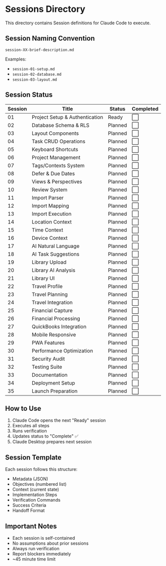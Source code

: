 # Sessions Directory

This directory contains Session definitions for Claude Code to execute.

## Session Naming Convention
`session-XX-brief-description.md`

Examples:
- `session-01-setup.md`
- `session-02-database.md`
- `session-03-layout.md`

## Session Status

| Session | Title | Status | Completed |
|---------|-------|--------|-----------|
| 01 | Project Setup & Authentication | Ready | ⬜ |
| 02 | Database Schema & RLS | Planned | ⬜ |
| 03 | Layout Components | Planned | ⬜ |
| 04 | Task CRUD Operations | Planned | ⬜ |
| 05 | Keyboard Shortcuts | Planned | ⬜ |
| 06 | Project Management | Planned | ⬜ |
| 07 | Tags/Contexts System | Planned | ⬜ |
| 08 | Defer & Due Dates | Planned | ⬜ |
| 09 | Views & Perspectives | Planned | ⬜ |
| 10 | Review System | Planned | ⬜ |
| 11 | Import Parser | Planned | ⬜ |
| 12 | Import Mapping | Planned | ⬜ |
| 13 | Import Execution | Planned | ⬜ |
| 14 | Location Context | Planned | ⬜ |
| 15 | Time Context | Planned | ⬜ |
| 16 | Device Context | Planned | ⬜ |
| 17 | AI Natural Language | Planned | ⬜ |
| 18 | AI Task Suggestions | Planned | ⬜ |
| 19 | Library Upload | Planned | ⬜ |
| 20 | Library AI Analysis | Planned | ⬜ |
| 21 | Library UI | Planned | ⬜ |
| 22 | Travel Profile | Planned | ⬜ |
| 23 | Travel Planning | Planned | ⬜ |
| 24 | Travel Integration | Planned | ⬜ |
| 25 | Financial Capture | Planned | ⬜ |
| 26 | Financial Processing | Planned | ⬜ |
| 27 | QuickBooks Integration | Planned | ⬜ |
| 28 | Mobile Responsive | Planned | ⬜ |
| 29 | PWA Features | Planned | ⬜ |
| 30 | Performance Optimization | Planned | ⬜ |
| 31 | Security Audit | Planned | ⬜ |
| 32 | Testing Suite | Planned | ⬜ |
| 33 | Documentation | Planned | ⬜ |
| 34 | Deployment Setup | Planned | ⬜ |
| 35 | Launch Preparation | Planned | ⬜ |

## How to Use

1. Claude Code opens the next "Ready" session
2. Executes all steps
3. Runs verification
4. Updates status to "Complete" ✅
5. Claude Desktop prepares next session

## Session Template

Each session follows this structure:
- Metadata (JSON)
- Objectives (numbered list)
- Context (current state)
- Implementation Steps
- Verification Commands
- Success Criteria
- Handoff Format

## Important Notes

- Each session is self-contained
- No assumptions about prior sessions
- Always run verification
- Report blockers immediately
- ~45 minute time limit

